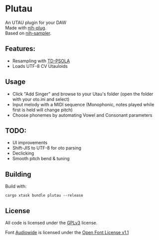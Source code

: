 # Plutau

An UTAU plugin for your DAW  
Made with [nih-plug](https://github.com/robbert-vdh/nih-plug.git).  
Based on [nih-sampler](https://github.com/matidfk/nih-sampler).

## Features:
- Resampling with [TD-PSOLA](https://codeberg.org/PieterPenninckx/tdpsola)
- Loads UTF-8 CV Utauloids

## Usage

- Click "Add Singer" and browse to your Utau's folder (open the folder with your oto.ini and select)
- Input melody with a MIDI sequence (Monophonic, notes played while first is held will change pitch)
- Choose phonemes by automating Vowel and Consonant parameters

## TODO:
- UI improvements
- Shift-JIS to UTF-8 for oto parsing
- Declicking
- Smooth pitch bend & tuning

## Building

Build with:

```cargo xtask bundle plutau --release```

## License
All code is licensed under the [GPLv3](https://www.gnu.org/licenses/gpl-3.0.txt) license.

Font [Audiowide](https://fonts.google.com/specimen/Audiowide) is licensed under the [Open Font License v1.1](https://openfontlicense.org/open-font-license-official-text/)
